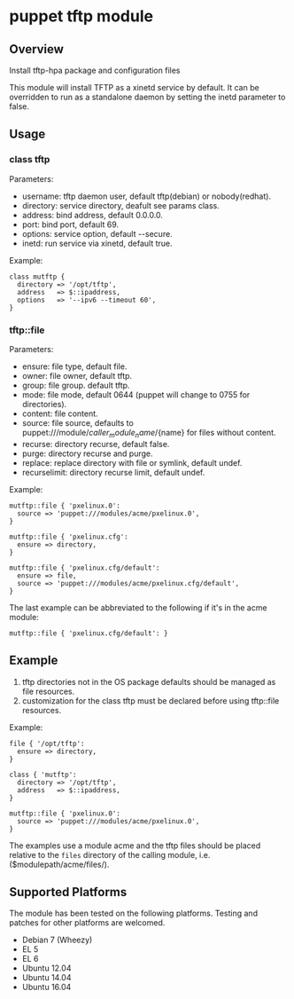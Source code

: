 # puppet tftp module

## Overview

Install tftp-hpa package and configuration files

This module will install TFTP as a xinetd service by default. It can be overridden to run as a standalone daemon by setting the inetd parameter to false.

## Usage

### class tftp

Parameters:

* username: tftp daemon user, default tftp(debian) or nobody(redhat).
* directory: service directory, deafult see params class.
* address: bind address, default 0.0.0.0.
* port: bind port, default 69.
* options: service option, default --secure.
* inetd: run service via xinetd, default true.

Example:

```puppet
class mutftp {
  directory => '/opt/tftp',
  address   => $::ipaddress,
  options   => '--ipv6 --timeout 60',
}
```

### tftp::file

Parameters:

* ensure: file type, default file.
* owner: file owner, default tftp.
* group: file group. default tftp.
* mode: file mode, default 0644 (puppet will change to 0755 for directories).
* content: file content.
* source: file source, defaults to puppet:///module/${caller_module_name}/${name} for files without content.
* recurse: directory recurse, default false.
* purge: directory recurse and purge.
* replace: replace directory with file or symlink, default undef.
* recurselimit: directory recurse limit, default undef.

Example:

```puppet
mutftp::file { 'pxelinux.0':
  source => 'puppet:///modules/acme/pxelinux.0',
}

mutftp::file { 'pxelinux.cfg':
  ensure => directory,
}

mutftp::file { 'pxelinux.cfg/default':
  ensure => file,
  source => 'puppet:///modules/acme/pxelinux.cfg/default',
}
```

The last example can be abbreviated to the following if it's in the acme module:

```puppet
mutftp::file { 'pxelinux.cfg/default': }
```

## Example

1. tftp directories not in the OS package defaults should be managed as file resources.
2. customization for the class tftp must be declared before using tftp::file resources.

Example:

```puppet
file { '/opt/tftp':
  ensure => directory,
}

class { 'mutftp':
  directory => '/opt/tftp',
  address   => $::ipaddress,
}

mutftp::file { 'pxelinux.0':
  source => 'puppet:///modules/acme/pxelinux.0',
}
```

The examples use a module acme and the tftp files should be placed relative to the `files` directory of the calling module, i.e. ($modulepath/acme/files/).

## Supported Platforms

The module has been tested on the following platforms. Testing and patches for other platforms are welcomed.

* Debian 7 (Wheezy)
* EL 5
* EL 6
* Ubuntu 12.04
* Ubuntu 14.04
* Ubuntu 16.04
